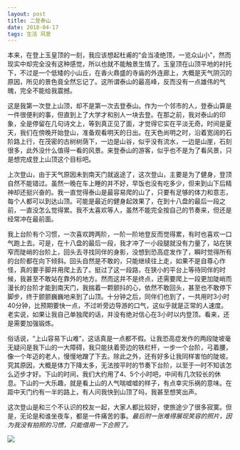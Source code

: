 ```yaml
---
layout: post
title: 二登泰山
date: 2018-04-17
tags: 生活 风景
---
```

本来，在登上玉皇顶的一刻，我应该想起杜甫的“会当凌绝顶，一览众山小”，然而现实中却完全没有这种感觉，所以也就不能触景生情了。玉皇顶在山顶平地的衬托下，不过是一个低矮的小山丘，在香火鼎盛的寺庙的外连廊上，大概是天气阴沉的原因，所见的景色竟全然忘记了。这所谓泰山的最高峰，反而没有一点雄伟的气魄，完全不能给我震撼。

这是我第一次登上山顶，却不是第一次去登泰山。作为一个邻市的人，登泰山算是一件很便利的事，但直到上了大学才和别人一块去登。在那之前，我对泰山的印象，全是停留在几句诗文上，等到真正见了面，才觉得它实在平淡无奇。时间是夏天，我们在傍晚开始登山，准备观看明天的日出。在天色尚明之时，沿着宽阔的石阶路上行，在茂密的古树树荫下，一边是山谷，似乎没有流水，一边是山崖，石刻很多，此外没什么值得一看的风景。来登泰山的游客，似乎也不是为了看风景，只是想完成登上山顶这个目标吧。

上次登山，由于天气原因未到南天门就返途了，这次登山，主要是为了健身，登顶自然不能错过。虽然一晚在车上睡的并不好，早饭也没有吃多少，但来到山下后精神却还挺兴奋的。我一直觉得泰山是最容易爬的山了，只要有足够的体力和意志，每个人都可以到达山顶。可能是最近的健身起效果了，在到十八盘的最后一段之前，一直没怎么觉得累。我不太喜欢等人，虽然不能完全按自己的节奏来，但还是经常冲在最前面。

我上台阶有个习惯，一次喜欢跨两阶，一阶一阶地登反而觉得累，有时也喜欢一口气跑上去。可是，在十八盘的最后一段，我才冲了一小段腿就没有力量了，站在狭窄而陡峭的台阶上，回头去寻找同伴的身影，没想到恐高症发作了，瞬时觉得所有的台阶都在向下倾斜。回头自然是不敢的，只能继续往上走，如果不是自尊心作怪，真的要手脚并用爬上去了。挺过了这一段路，在狭小的平台上等待同伴的时候，我甚至不敢站在靠外的地方。然而这并不是终点，还需要爬上一段更加陡峭而漫长的台阶才能到南天门，我揣着一颗颤抖的心，依然不敢回头，甚至也不敢停下脚步，终于颤颤巍巍地来到了山顶。十分钟之后，同伴们也到了，一共用时3小时40分钟，比预期要快一点，不过听旁边导游的口气，这似乎就是正常的人速度。老实说，如果让我自己单独爬的话，并没有绝对信心在3小时以内登顶。看来，还是需要加强锻炼。

俗话说，“上山容易下山难”，这话真是一点都不假。让我恐高症发作的两段陡坡毫无疑问是我下山的一大障碍，我只能扶着旁边的铁栏杆，一步一个台阶，弓着腰，像一个年迈的老人，慢慢地蹭了下去。除此之外，还有好多让我同样害怕的陡坡。究其原因，大概是体力下降太多，无法按平时的节奏下台阶，以至于一时不知该怎么迈步才好。下山的时间，我们大约用了4、5个小时吧，中间有几次较长的休息。下山的一大乐趣，就是看上山的人气喘嘘嘘的样子，有点幸灾乐祸的意味。在距中天门约有一半的路上，有人问我快到山顶了吗，我甚至想笑出声。

这次登山是和三个不认识的校友一起，大家人都比较好，使旅途少了很多寂寞。但是，无论是和谁坐夜车，都是一件痛苦的事。*最后附一张难得展现笑容的照片，因为我没有拍照的习惯，只能借用一下合照了。*

<a href="https://i.imgur.com/5mCcF33.png" data-lightbox="groupphoto" data-title="到山顶啦！！"><img src="https://i.imgur.com/G5gBWVo.png"></a>
